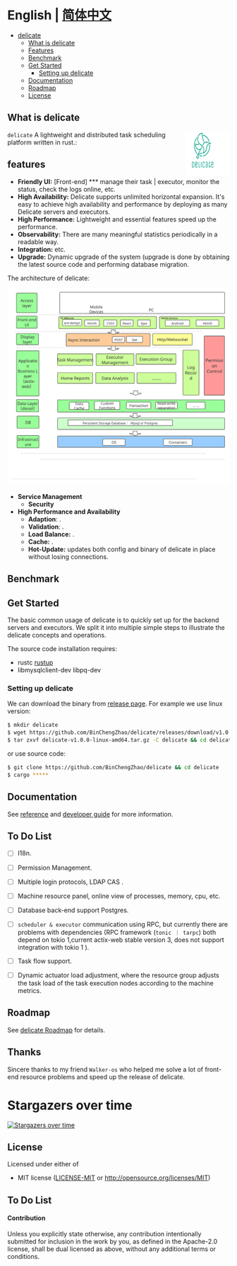 # English | [简体中文](./README_zhCN.md)

- [delicate](#delicate)
  - [What is delicate](#what-is-delicate)
  - [Features](#features)
  - [Benchmark](#benchmark)
  - [Get Started](#get-started)
    - [Setting up delicate](#setting-up-delicate)
  - [Documentation](#documentation)
  - [Roadmap](#roadmap)
  - [License](#license)

## What is delicate
<a href="">
    <img src="./doc/delicate_logo.svg"
         alt="delicate logo" title="delicate" height="100" width="100"  align="right"/>
</a>

`delicate` A lightweight and distributed task scheduling platform written in rust.:

## features
- **Friendly UI:** [Front-end] *** manage their task | executor, monitor the status, check the logs online, etc.
- **High Availability:**  Delicate supports unlimited horizontal expansion. It's easy to achieve high availability and performance by deploying as many Delicate servers and executors.
- **High Performance:** Lightweight and essential features speed up the performance.
- **Observability:**  There are many meaningful statistics periodically in a readable way.
- **Integration:**  etc.
- **Upgrade:**  Dynamic upgrade of the system (upgrade is done by obtaining the latest source code and performing database migration.

The architecture of delicate:

![architecture](./doc/architecture.svg)

- **Service Management**
	- **Security**
- **High Performance and Availability**
	- **Adaption**: .
	- **Validation**: .
	- **Load Balance:** .
	- **Cache:** .
	- **Hot-Update:** updates both config and binary of delicate in place without losing connections.

## Benchmark

## Get Started


The basic common usage of delicate is to quickly set up for the backend servers and executors. We split it into multiple simple steps to illustrate the delicate concepts and operations.

The source code installation requires:
 * rustc [rustup](https://www.rust-lang.org/tools/install) 
 * libmysqlclient-dev libpq-dev 

### Setting up delicate

We can download the binary from [release page](https://github.com/BinChengZhao/delicate/releases). For example we use linux version:

```bash
$ mkdir delicate
$ wget https://github.com/BinChengZhao/delicate/releases/download/v1.0.0/delicate-v1.0.0-linux-amd64.tar.gz
$ tar zxvf delicate-v1.0.0-linux-amd64.tar.gz -C delicate && cd delicate
```

or use source code:

```bash
$ git clone https://github.com/BinChengZhao/delicate && cd delicate
$ cargo *****
```


## Documentation

See [reference](./doc/reference.md) and [developer guide](./doc/developer-guide.md) for more information.


## To Do List
- [ ] I18n.
- [ ] Permission Management.
- [ ] Multiple login protocols, LDAP CAS .
- [ ] Machine resource panel, online view of processes, memory, cpu, etc.
- [ ] Database back-end support Postgres.
- [ ]  `scheduler & executor` communication using RPC, but currently there are problems with dependencies (RPC framework (`tonic ｜ tarpc`) both depend on tokio 1,current actix-web stable version 3, does not support integration with tokio 1 ).
- [ ] Task flow support.
- [ ] Dynamic actuator load adjustment, where the resource group adjusts the task load of the task execution nodes according to the machine metrics.










## Roadmap 

See [delicate Roadmap](./doc/Roadmap.md) for details.

## Thanks
Sincere thanks to my friend `Walker-os` who helped me solve a lot of front-end resource problems and speed up the release of delicate.

# Stargazers over time

[![Stargazers over time](https://starchart.cc/BinChengZhao/delicate.svg)](https://starchart.cc/BinChengZhao/delicate)


## License

Licensed under either of

 * MIT license ([LICENSE-MIT](LICENSE-MIT) or http://opensource.org/licenses/MIT)

## To Do List

#### Contribution

Unless you explicitly state otherwise, any contribution intentionally submitted
for inclusion in the work by you, as defined in the Apache-2.0 license, shall be
dual licensed as above, without any additional terms or conditions.
